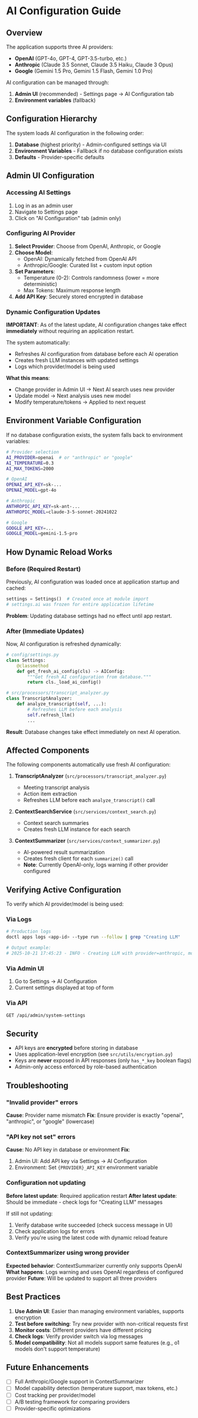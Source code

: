 # AI Configuration Guide

## Overview

The application supports three AI providers:
- **OpenAI** (GPT-4o, GPT-4, GPT-3.5-turbo, etc.)
- **Anthropic** (Claude 3.5 Sonnet, Claude 3.5 Haiku, Claude 3 Opus)
- **Google** (Gemini 1.5 Pro, Gemini 1.5 Flash, Gemini 1.0 Pro)

AI configuration can be managed through:
1. **Admin UI** (recommended) - Settings page → AI Configuration tab
2. **Environment variables** (fallback)

## Configuration Hierarchy

The system loads AI configuration in the following order:

1. **Database** (highest priority) - Admin-configured settings via UI
2. **Environment Variables** - Fallback if no database configuration exists
3. **Defaults** - Provider-specific defaults

## Admin UI Configuration

### Accessing AI Settings

1. Log in as an admin user
2. Navigate to Settings page
3. Click on "AI Configuration" tab (admin only)

### Configuring AI Provider

1. **Select Provider**: Choose from OpenAI, Anthropic, or Google
2. **Choose Model**:
   - OpenAI: Dynamically fetched from OpenAI API
   - Anthropic/Google: Curated list + custom input option
3. **Set Parameters**:
   - Temperature (0-2): Controls randomness (lower = more deterministic)
   - Max Tokens: Maximum response length
4. **Add API Key**: Securely stored encrypted in database

### Dynamic Configuration Updates

**IMPORTANT**: As of the latest update, AI configuration changes take effect **immediately** without requiring an application restart.

The system automatically:
- Refreshes AI configuration from database before each AI operation
- Creates fresh LLM instances with updated settings
- Logs which provider/model is being used

**What this means**:
- Change provider in Admin UI → Next AI search uses new provider
- Update model → Next analysis uses new model
- Modify temperature/tokens → Applied to next request

## Environment Variable Configuration

If no database configuration exists, the system falls back to environment variables:

```bash
# Provider selection
AI_PROVIDER=openai  # or "anthropic" or "google"
AI_TEMPERATURE=0.3
AI_MAX_TOKENS=2000

# OpenAI
OPENAI_API_KEY=sk-...
OPENAI_MODEL=gpt-4o

# Anthropic
ANTHROPIC_API_KEY=sk-ant-...
ANTHROPIC_MODEL=claude-3-5-sonnet-20241022

# Google
GOOGLE_API_KEY=...
GOOGLE_MODEL=gemini-1.5-pro
```

## How Dynamic Reload Works

### Before (Required Restart)

Previously, AI configuration was loaded once at application startup and cached:

```python
settings = Settings()  # Created once at module import
# settings.ai was frozen for entire application lifetime
```

**Problem**: Updating database settings had no effect until app restart.

### After (Immediate Updates)

Now, AI configuration is refreshed dynamically:

```python
# config/settings.py
class Settings:
    @classmethod
    def get_fresh_ai_config(cls) -> AIConfig:
        """Get fresh AI configuration from database."""
        return cls._load_ai_config()

# src/processors/transcript_analyzer.py
class TranscriptAnalyzer:
    def analyze_transcript(self, ...):
        # Refreshes LLM before each analysis
        self.refresh_llm()
        ...
```

**Result**: Database changes take effect immediately on next AI operation.

## Affected Components

The following components automatically use fresh AI configuration:

1. **TranscriptAnalyzer** (`src/processors/transcript_analyzer.py`)
   - Meeting transcript analysis
   - Action item extraction
   - Refreshes LLM before each `analyze_transcript()` call

2. **ContextSearchService** (`src/services/context_search.py`)
   - Context search summaries
   - Creates fresh LLM instance for each search

3. **ContextSummarizer** (`src/services/context_summarizer.py`)
   - AI-powered result summarization
   - Creates fresh client for each `summarize()` call
   - **Note**: Currently OpenAI-only, logs warning if other provider configured

## Verifying Active Configuration

To verify which AI provider/model is being used:

### Via Logs

```bash
# Production logs
doctl apps logs <app-id> --type run --follow | grep "Creating LLM"

# Output example:
# 2025-10-21 17:45:23 - INFO - Creating LLM with provider=anthropic, model=claude-3-5-sonnet-20241022
```

### Via Admin UI

1. Go to Settings → AI Configuration
2. Current settings displayed at top of form

### Via API

```bash
GET /api/admin/system-settings
```

## Security

- API keys are **encrypted** before storing in database
- Uses application-level encryption (see `src/utils/encryption.py`)
- Keys are **never** exposed in API responses (only `has_*_key` boolean flags)
- Admin-only access enforced by role-based authentication

## Troubleshooting

### "Invalid provider" errors

**Cause**: Provider name mismatch
**Fix**: Ensure provider is exactly "openai", "anthropic", or "google" (lowercase)

### "API key not set" errors

**Cause**: No API key in database or environment
**Fix**:
1. Admin UI: Add API key via Settings → AI Configuration
2. Environment: Set `{PROVIDER}_API_KEY` environment variable

### Configuration not updating

**Before latest update**: Required application restart
**After latest update**: Should be immediate - check logs for "Creating LLM" messages

If still not updating:
1. Verify database write succeeded (check success message in UI)
2. Check application logs for errors
3. Verify you're using the latest code with dynamic reload feature

### ContextSummarizer using wrong provider

**Expected behavior**: ContextSummarizer currently only supports OpenAI
**What happens**: Logs warning and uses OpenAI regardless of configured provider
**Future**: Will be updated to support all three providers

## Best Practices

1. **Use Admin UI**: Easier than managing environment variables, supports encryption
2. **Test before switching**: Try new provider with non-critical requests first
3. **Monitor costs**: Different providers have different pricing
4. **Check logs**: Verify provider switch via log messages
5. **Model compatibility**: Not all models support same features (e.g., o1 models don't support temperature)

## Future Enhancements

- [ ] Full Anthropic/Google support in ContextSummarizer
- [ ] Model capability detection (temperature support, max tokens, etc.)
- [ ] Cost tracking per provider/model
- [ ] A/B testing framework for comparing providers
- [ ] Provider-specific optimizations
